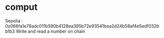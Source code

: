 # comput

Sepolia : 0x066fa1e78adc011b590b4128ea395b72e93541bea2d24b58af4e5edf032bb1b3
Write and read a number on chain
